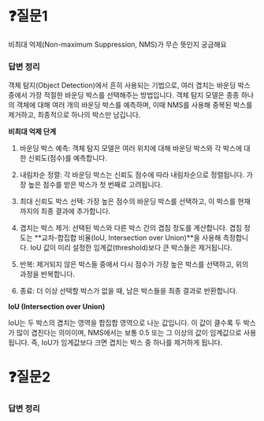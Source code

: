 # ❓질문1

비최대 억제(Non-maximum Suppression, NMS)가 무슨 뜻인지 궁금해요

### 답변 정리

객체 탐지(Object Detection)에서 흔히 사용되는 기법으로, 여러 겹치는 바운딩 박스 중에서 가장 적절한 바운딩 박스를 선택해주는 방법입니다. 객체 탐지 모델은 종종 하나의 객체에 대해 여러 개의 바운딩 박스를 예측하며, 이때 NMS를 사용해 중복된 박스를 제거하고, 최종적으로 하나의 박스만 남깁니다.

**비최대 억제 단계**

1. 바운딩 박스 예측: 객체 탐지 모델은 여러 위치에 대해 바운딩 박스와 각 박스에 대한 신뢰도(점수)를 예측합니다.

2. 내림차순 정렬: 각 바운딩 박스는 신뢰도 점수에 따라 내림차순으로 정렬됩니다. 가장 높은 점수를 받은 박스가 첫 번째로 고려됩니다.

3. 최대 신뢰도 박스 선택: 가장 높은 점수의 바운딩 박스를 선택하고, 이 박스를 현재까지의 최종 결과에 추가합니다.

4. 겹치는 박스 제거: 선택된 박스와 다른 박스 간의 겹침 정도를 계산합니다. 겹침 정도는 **교차-합집합 비율(IoU, Intersection over Union)**을 사용해 측정합니다. IoU 값이 미리 설정한 임계값(threshold)보다 큰 박스들은 제거됩니다.

5. 반복: 제거되지 않은 박스들 중에서 다시 점수가 가장 높은 박스를 선택하고, 위의 과정을 반복합니다.

6. 종료: 더 이상 선택할 박스가 없을 때, 남은 박스들을 최종 결과로 반환합니다.

**IoU (Intersection over Union)**

IoU는 두 박스의 겹치는 영역을 합집합 영역으로 나눈 값입니다. 이 값이 클수록 두 박스가 많이 겹친다는 의미이며, NMS에서는 보통 0.5 또는 그 이상의 값이 임계값으로 사용됩니다. 즉, IoU가 임계값보다 크면 겹치는 박스 중 하나를 제거하게 됩니다.

# ❓질문2

### 답변 정리
